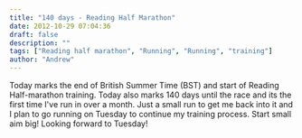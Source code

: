 ```yaml
---
title: "140 days - Reading Half Marathon"
date: 2012-10-29 07:04:36
draft: false
description: ""
tags: ["Reading half marathon", "Running", "Running", "training"]
author: "Andrew"
---
```


Today marks the end of British Summer Time (BST) and start of Reading Half-marathon training. Today also marks 140 days until the race and its the first time I've run in over a month. Just a small run to get me back into it and I plan to go running on Tuesday to continue my training process. Start small aim big! Looking forward to Tuesday!
